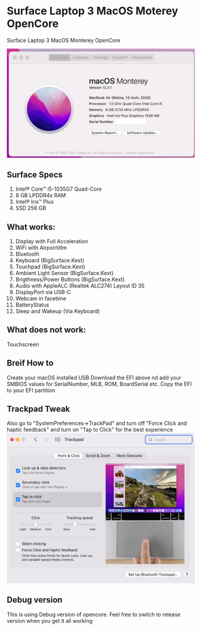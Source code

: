 # Surface Laptop 3 MacOS Moterey OpenCore
Surface Laptop 3 MacOS Monterey OpenCore

![SL3](https://github.com/rchiruma/SurfaceLaptop3-OpenCore/blob/main/SLP3.png)

## Surface Specs

1. Intel® Core™ i5-1035G7 Quad-Core
2. 8 GB LPDDR4x RAM
3. Intel® Iris™ Plus
4. SSD 256 GB


## What works:

1. Display with Full Acceleration
2. WiFi with Airpoirtitlm
3. Bluetooth
4. Keyboard (BigSurface.Kext)
5. Touchpad (BigSurface.Kext)
6. Ambient Light Sensor (BigSurface.Kext)
7. Brigthness/Power Buttons (BigSurface.Kext)
8. Audio with AppleALC (Realtek	ALC274) Layout ID 35
9. DisplayPort via USB-C
10. Webcam in facetime
11. BatteryStatus
12. Sleep and Wakeup (Via Keyboard)

## What does not work:

Touchscreen

## Breif How to
Create your macOS installed USB
Download the EFI above nd add your SMBIOS values for SerialNumber, MLB, ROM, BoardSerial etc.
Copy the EFI to your EFI partition

## Trackpad Tweak
Also go to "SystemPreferences->TrackPad" and turn off "Force Click and haptic feedback" and turn on "Tap to Click" for the best experience
![Trackpad Tweak](https://github.com/rchiruma/SurfaceLaptop3-OpenCore/blob/main/Trackpad.png)

## Debug version
This is using Debug version of opencore. Feel free to switch to release version when you get it all working
